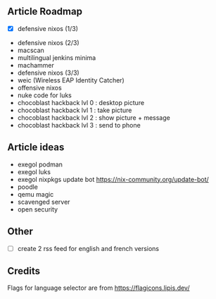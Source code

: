 ## Article Roadmap

- [x] defensive nixos (1/3)
- defensive nixos (2/3)
- macscan
- multilingual jenkins minima
- machammer
- defensive nixos (3/3)
- weic (Wireless EAP Identity Catcher)
- offensive nixos
- nuke code for luks
- chocoblast hackback lvl 0 : desktop picture
- chocoblast hackback lvl 1 : take picture
- chocoblast hackback lvl 2 : show picture + message
- chocoblast hackback lvl 3 : send to phone

## Article ideas

- exegol podman
- exegol luks
- exegol nixpkgs update bot https://nix-community.org/update-bot/
- poodle
- qemu magic
- scavenged server
- open security

## Other

- [ ] create 2 rss feed for english and french versions

## Credits

Flags for language selector are from https://flagicons.lipis.dev/
